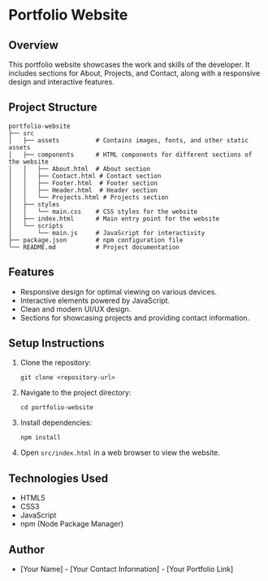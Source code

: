 # Portfolio Website

## Overview
This portfolio website showcases the work and skills of the developer. It includes sections for About, Projects, and Contact, along with a responsive design and interactive features.

## Project Structure
```
portfolio-website
├── src
│   ├── assets          # Contains images, fonts, and other static assets
│   ├── components      # HTML components for different sections of the website
│   │   ├── About.html  # About section
│   │   ├── Contact.html # Contact section
│   │   ├── Footer.html  # Footer section
│   │   ├── Header.html  # Header section
│   │   └── Projects.html # Projects section
│   ├── styles
│   │   └── main.css    # CSS styles for the website
│   ├── index.html      # Main entry point for the website
│   └── scripts
│       └── main.js     # JavaScript for interactivity
├── package.json        # npm configuration file
└── README.md           # Project documentation
```

## Features
- Responsive design for optimal viewing on various devices.
- Interactive elements powered by JavaScript.
- Clean and modern UI/UX design.
- Sections for showcasing projects and providing contact information.

## Setup Instructions
1. Clone the repository:
   ```
   git clone <repository-url>
   ```
2. Navigate to the project directory:
   ```
   cd portfolio-website
   ```
3. Install dependencies:
   ```
   npm install
   ```
4. Open `src/index.html` in a web browser to view the website.

## Technologies Used
- HTML5
- CSS3
- JavaScript
- npm (Node Package Manager)

## Author
- [Your Name] - [Your Contact Information] - [Your Portfolio Link]
